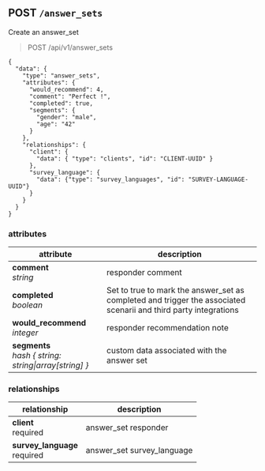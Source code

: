 ## POST `/answer_sets`

Create an answer_set

<blockquote class="lang-specific"><p>POST /api/v1/answer_sets</p></blockquote>

```json--
{
  "data": {
    "type": "answer_sets",
    "attributes": {
      "would_recommend": 4,
      "comment": "Perfect !",
      "completed": true,
      "segments": {
        "gender": "male",
        "age": "42"
      }
    },
    "relationships": {
      "client": {
        "data": { "type": "clients", "id": "CLIENT-UUID" }
      },
      "survey_language": {
        "data": {"type": "survey_languages", "id": "SURVEY-LANGUAGE-UUID"}
      }
    }
  }
}
```

### attributes

attribute          | description
------------- | -------------
__comment__<br>_string_ | responder comment
__completed__<br>_boolean_ | Set to true to mark the answer_set as completed and trigger the associated scenarii and third party integrations
__would_recommend__<br>_integer_ | responder recommendation note
__segments__<br>_hash { string: string&#124;array[string] }_ | custom data associated with the answer set

### relationships

relationship          | description
------------------------------ | -------------
__client__<br>required | answer_set responder
__survey_language__<br>required  | answer_set survey_language